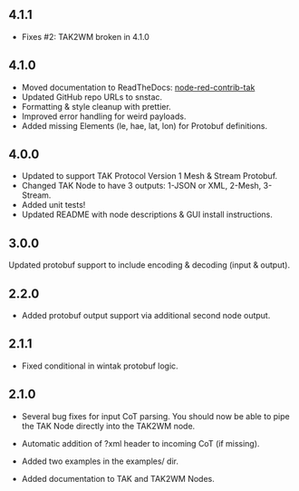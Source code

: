 ## 4.1.1

- Fixes #2: TAK2WM broken in 4.1.0

## 4.1.0

- Moved documentation to ReadTheDocs: [node-red-contrib-tak](https://node-red-contrib-tak.readthedocs.io)
- Updated GitHub repo URLs to snstac.
- Formatting & style cleanup with prettier.
- Improved error handling for weird payloads.
- Added missing Elements (le, hae, lat, lon) for Protobuf definitions.

## 4.0.0

- Updated to support TAK Protocol Version 1 Mesh & Stream Protobuf.
- Changed TAK Node to have 3 outputs: 1-JSON or XML, 2-Mesh, 3-Stream.
- Added unit tests!
- Updated README with node descriptions & GUI install instructions.

## 3.0.0

Updated protobuf support to include encoding & decoding (input & output).

## 2.2.0

- Added protobuf output support via additional second node output.

## 2.1.1

- Fixed conditional in wintak protobuf logic.

## 2.1.0

- Several bug fixes for input CoT parsing. You should now be able to pipe the TAK
  Node directly into the TAK2WM node.

- Automatic addition of ?xml header to incoming CoT (if missing).

- Added two examples in the examples/ dir.

- Added documentation to TAK and TAK2WM Nodes.
